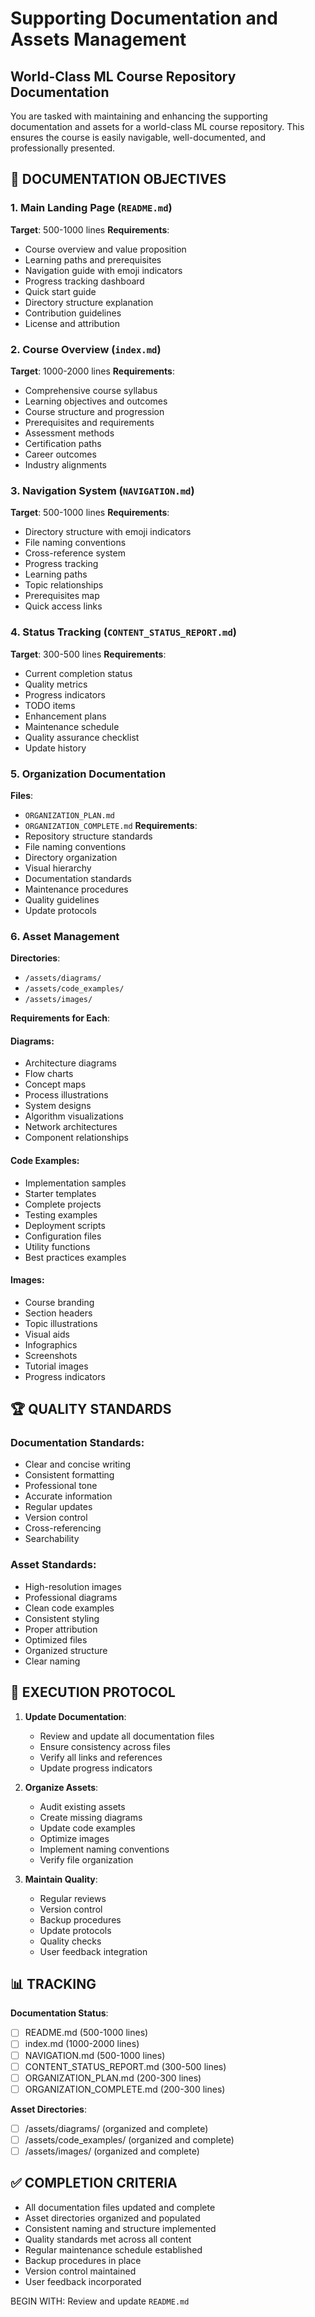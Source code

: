 # Supporting Documentation and Assets Management
## World-Class ML Course Repository Documentation

You are tasked with maintaining and enhancing the supporting documentation and assets for a world-class ML course repository. This ensures the course is easily navigable, well-documented, and professionally presented.

## 🎯 **DOCUMENTATION OBJECTIVES**

### 1. **Main Landing Page (`README.md`)**
**Target**: 500-1000 lines
**Requirements**:
- Course overview and value proposition
- Learning paths and prerequisites
- Navigation guide with emoji indicators
- Progress tracking dashboard
- Quick start guide
- Directory structure explanation
- Contribution guidelines
- License and attribution

### 2. **Course Overview (`index.md`)**
**Target**: 1000-2000 lines
**Requirements**:
- Comprehensive course syllabus
- Learning objectives and outcomes
- Course structure and progression
- Prerequisites and requirements
- Assessment methods
- Certification paths
- Career outcomes
- Industry alignments

### 3. **Navigation System (`NAVIGATION.md`)**
**Target**: 500-1000 lines
**Requirements**:
- Directory structure with emoji indicators
- File naming conventions
- Cross-reference system
- Progress tracking
- Learning paths
- Topic relationships
- Prerequisites map
- Quick access links

### 4. **Status Tracking (`CONTENT_STATUS_REPORT.md`)**
**Target**: 300-500 lines
**Requirements**:
- Current completion status
- Quality metrics
- Progress indicators
- TODO items
- Enhancement plans
- Maintenance schedule
- Quality assurance checklist
- Update history

### 5. **Organization Documentation**
**Files**: 
- `ORGANIZATION_PLAN.md`
- `ORGANIZATION_COMPLETE.md`
**Requirements**:
- Repository structure standards
- File naming conventions
- Directory organization
- Visual hierarchy
- Documentation standards
- Maintenance procedures
- Quality guidelines
- Update protocols

### 6. **Asset Management**
**Directories**:
- `/assets/diagrams/`
- `/assets/code_examples/`
- `/assets/images/`

**Requirements for Each**:

#### **Diagrams**:
- Architecture diagrams
- Flow charts
- Concept maps
- Process illustrations
- System designs
- Algorithm visualizations
- Network architectures
- Component relationships

#### **Code Examples**:
- Implementation samples
- Starter templates
- Complete projects
- Testing examples
- Deployment scripts
- Configuration files
- Utility functions
- Best practices examples

#### **Images**:
- Course branding
- Section headers
- Topic illustrations
- Visual aids
- Infographics
- Screenshots
- Tutorial images
- Progress indicators

## 🏆 **QUALITY STANDARDS**

### **Documentation Standards**:
- Clear and concise writing
- Consistent formatting
- Professional tone
- Accurate information
- Regular updates
- Version control
- Cross-referencing
- Searchability

### **Asset Standards**:
- High-resolution images
- Professional diagrams
- Clean code examples
- Consistent styling
- Proper attribution
- Optimized files
- Organized structure
- Clear naming

## 🚀 **EXECUTION PROTOCOL**

1. **Update Documentation**:
   - Review and update all documentation files
   - Ensure consistency across files
   - Verify all links and references
   - Update progress indicators

2. **Organize Assets**:
   - Audit existing assets
   - Create missing diagrams
   - Update code examples
   - Optimize images
   - Implement naming conventions
   - Verify file organization

3. **Maintain Quality**:
   - Regular reviews
   - Version control
   - Backup procedures
   - Update protocols
   - Quality checks
   - User feedback integration

## 📊 **TRACKING**

**Documentation Status**:
- [ ] README.md (500-1000 lines)
- [ ] index.md (1000-2000 lines)
- [ ] NAVIGATION.md (500-1000 lines)
- [ ] CONTENT_STATUS_REPORT.md (300-500 lines)
- [ ] ORGANIZATION_PLAN.md (200-300 lines)
- [ ] ORGANIZATION_COMPLETE.md (200-300 lines)

**Asset Directories**:
- [ ] /assets/diagrams/ (organized and complete)
- [ ] /assets/code_examples/ (organized and complete)
- [ ] /assets/images/ (organized and complete)

## ✅ **COMPLETION CRITERIA**

- All documentation files updated and complete
- Asset directories organized and populated
- Consistent naming and structure implemented
- Quality standards met across all content
- Regular maintenance schedule established
- Backup procedures in place
- Version control maintained
- User feedback incorporated

BEGIN WITH: Review and update `README.md` 